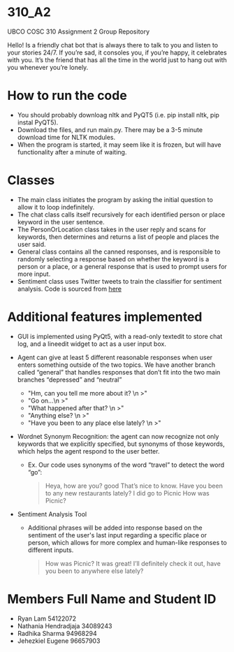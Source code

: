 # 310_A2
UBCO COSC 310 Assignment 2 Group Repository

Hello! Is a friendly chat bot that is always there to talk to you and listen to your stories 24/7. If you’re sad, it consoles you, if you’re happy, it celebrates with you. It’s the friend that has all the time in the world just to hang out with you whenever you’re lonely.

# How to run the code
* You should probably downloag nltk and PyQT5 (i.e. pip install nltk, pip instal PyQT5).
* Download the files, and run main.py. There may be a 3-5 minute download time for NLTK modules. 
* When the program is started, it may seem like it is frozen, but will have functionality after a minute of waiting.

# Classes
* The main class initiates the program by asking the initial question to allow it to loop indefinitely.
* The chat class calls itself recursively for each identified person or place keyword in the user sentence.
* The PersonOrLocation class takes in the user reply and scans for keywords, then determines and returns a list of people and places the user said.
* General class contains all the canned responses, and is responsible to randomly selecting a response based on whether the keyword is a person or a place, or a general response that is used to prompt users for more input.
* Sentiment class uses Twitter tweets to train the classifier for sentiment analysis. Code is sourced from [here](https://www.digitalocean.com/community/tutorials/how-to-perform-sentiment-analysis-in-python-3-using-the-natural-language-toolkit-nltk)

# Additional features implemented
- GUI is implemented using PyQt5, with a read-only textedit to store chat log, and a lineedit widget to act as a user input box.

- Agent can give at least 5 different reasonable responses when user enters something outside of the two topics. We have another branch called “general” that handles responses that don’t fit into the two main branches “depressed” and “neutral”
   - "Hm, can you tell me more about it? \n >"
   - "Go on...\n >"
   - "What happened after that? \n >"
   - "Anything else? \n >"
   - "Have you been to any place else lately? \n >"
  
- Wordnet Synonym Recognition: the agent can now recognize not only keywords that we explicitly specified, but synonyms of those keywords, which helps the agent respond to the user better.
   - Ex. Our code uses synonyms of the word “travel” to detect the word “go”:
      
      > Heya, how are you?
      good
      > That’s nice to know. Have you been to any new restaurants lately?
      I did go to Picnic 
      > How was Picnic?
     
- Sentiment Analysis Tool
   - Additional phrases will be added into response based on the sentiment of the user's last input regarding a specific place or person, which allows for more complex and human-like responses to different inputs.
      
      > How was Picnic?
      It was great!
      > I’ll definitely check it out, have you been to anywhere else lately? 

# Members Full Name and Student ID
* Ryan Lam 54122072
* Nathania Hendradjaja 34089243
* Radhika Sharma 94968294
* Jehezkiel Eugene 96657903
